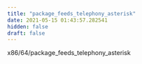 ```yaml
---
title: "package_feeds_telephony_asterisk"
date: 2021-05-15 01:43:57.282541
hidden: false
draft: false
---
```


x86/64/package_feeds_telephony_asterisk

